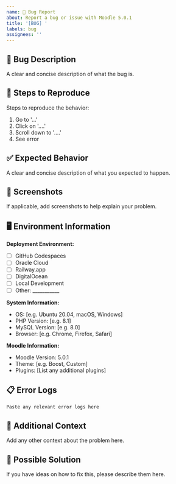 ```yaml
---
name: 🐛 Bug Report
about: Report a bug or issue with Moodle 5.0.1
title: '[BUG] '
labels: bug
assignees: ''
---
```


## 🐛 Bug Description
A clear and concise description of what the bug is.

## 🔄 Steps to Reproduce
Steps to reproduce the behavior:
1. Go to '...'
2. Click on '....'
3. Scroll down to '....'
4. See error

## ✅ Expected Behavior
A clear and concise description of what you expected to happen.

## 📸 Screenshots
If applicable, add screenshots to help explain your problem.

## 🖥️ Environment Information
**Deployment Environment:**
- [ ] GitHub Codespaces
- [ ] Oracle Cloud
- [ ] Railway.app
- [ ] DigitalOcean
- [ ] Local Development
- [ ] Other: ___________

**System Information:**
- OS: [e.g. Ubuntu 20.04, macOS, Windows]
- PHP Version: [e.g. 8.1]
- MySQL Version: [e.g. 8.0]
- Browser: [e.g. Chrome, Firefox, Safari]

**Moodle Information:**
- Moodle Version: 5.0.1
- Theme: [e.g. Boost, Custom]
- Plugins: [List any additional plugins]

## 📋 Error Logs
```
Paste any relevant error logs here
```

## 📝 Additional Context
Add any other context about the problem here.

## 🔧 Possible Solution
If you have ideas on how to fix this, please describe them here.
